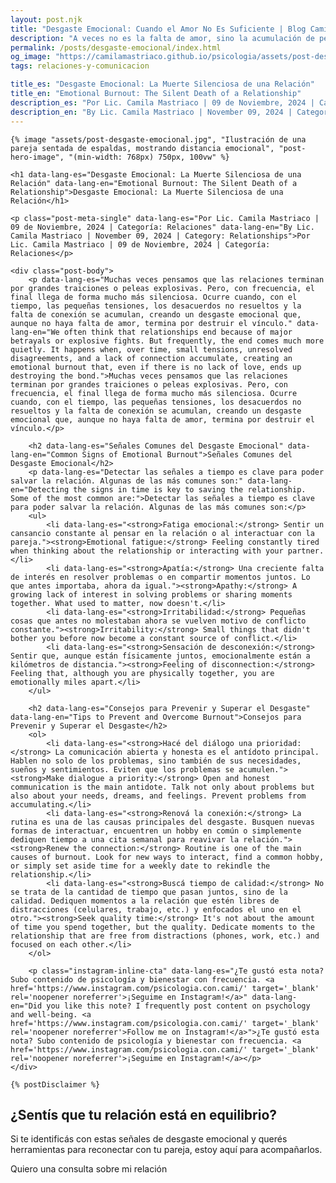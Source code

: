 ```yaml
---
layout: post.njk
title: "Desgaste Emocional: Cuando el Amor No Es Suficiente | Blog Camila Mastriaco"
description: "A veces no es la falta de amor, sino la acumulación de pequeñas tensiones lo que daña una relación. Aprendé a identificar y a combatir el desgaste emocional."
permalink: /posts/desgaste-emocional/index.html
og_image: "https://camilamastriaco.github.io/psicologia/assets/post-desgaste-emocional.jpg"
tags: relaciones-y-comunicacion

title_es: "Desgaste Emocional: La Muerte Silenciosa de una Relación"
title_en: "Emotional Burnout: The Silent Death of a Relationship"
description_es: "Por Lic. Camila Mastriaco | 09 de Noviembre, 2024 | Categoría: Relaciones"
description_en: "By Lic. Camila Mastriaco | November 09, 2024 | Category: Relationships"
---
```





    {% image "assets/post-desgaste-emocional.jpg", "Ilustración de una pareja sentada de espaldas, mostrando distancia emocional", "post-hero-image", "(min-width: 768px) 750px, 100vw" %}
    
    <h1 data-lang-es="Desgaste Emocional: La Muerte Silenciosa de una Relación" data-lang-en="Emotional Burnout: The Silent Death of a Relationship">Desgaste Emocional: La Muerte Silenciosa de una Relación</h1>
<div id="share-buttons-container"></div>

    <p class="post-meta-single" data-lang-es="Por Lic. Camila Mastriaco | 09 de Noviembre, 2024 | Categoría: Relaciones" data-lang-en="By Lic. Camila Mastriaco | November 09, 2024 | Category: Relationships">Por Lic. Camila Mastriaco | 09 de Noviembre, 2024 | Categoría: Relaciones</p>
    
    <div class="post-body">
        <p data-lang-es="Muchas veces pensamos que las relaciones terminan por grandes traiciones o peleas explosivas. Pero, con frecuencia, el final llega de forma mucho más silenciosa. Ocurre cuando, con el tiempo, las pequeñas tensiones, los desacuerdos no resueltos y la falta de conexión se acumulan, creando un desgaste emocional que, aunque no haya falta de amor, termina por destruir el vínculo." data-lang-en="We often think that relationships end because of major betrayals or explosive fights. But frequently, the end comes much more quietly. It happens when, over time, small tensions, unresolved disagreements, and a lack of connection accumulate, creating an emotional burnout that, even if there is no lack of love, ends up destroying the bond.">Muchas veces pensamos que las relaciones terminan por grandes traiciones o peleas explosivas. Pero, con frecuencia, el final llega de forma mucho más silenciosa. Ocurre cuando, con el tiempo, las pequeñas tensiones, los desacuerdos no resueltos y la falta de conexión se acumulan, creando un desgaste emocional que, aunque no haya falta de amor, termina por destruir el vínculo.</p>

        <h2 data-lang-es="Señales Comunes del Desgaste Emocional" data-lang-en="Common Signs of Emotional Burnout">Señales Comunes del Desgaste Emocional</h2>
        <p data-lang-es="Detectar las señales a tiempo es clave para poder salvar la relación. Algunas de las más comunes son:" data-lang-en="Detecting the signs in time is key to saving the relationship. Some of the most common are:">Detectar las señales a tiempo es clave para poder salvar la relación. Algunas de las más comunes son:</p>
        <ul>
            <li data-lang-es="<strong>Fatiga emocional:</strong> Sentir un cansancio constante al pensar en la relación o al interactuar con la pareja."><strong>Emotional fatigue:</strong> Feeling constantly tired when thinking about the relationship or interacting with your partner.</li>
            <li data-lang-es="<strong>Apatía:</strong> Una creciente falta de interés en resolver problemas o en compartir momentos juntos. Lo que antes importaba, ahora da igual."><strong>Apathy:</strong> A growing lack of interest in solving problems or sharing moments together. What used to matter, now doesn't.</li>
            <li data-lang-es="<strong>Irritabilidad:</strong> Pequeñas cosas que antes no molestaban ahora se vuelven motivo de conflicto constante."><strong>Irritability:</strong> Small things that didn't bother you before now become a constant source of conflict.</li>
            <li data-lang-es="<strong>Sensación de desconexión:</strong> Sentir que, aunque están físicamente juntos, emocionalmente están a kilómetros de distancia."><strong>Feeling of disconnection:</strong> Feeling that, although you are physically together, you are emotionally miles apart.</li>
        </ul>

        <h2 data-lang-es="Consejos para Prevenir y Superar el Desgaste" data-lang-en="Tips to Prevent and Overcome Burnout">Consejos para Prevenir y Superar el Desgaste</h2>
        <ol>
            <li data-lang-es="<strong>Hacé del diálogo una prioridad:</strong> La comunicación abierta y honesta es el antídoto principal. Hablen no solo de los problemas, sino también de sus necesidades, sueños y sentimientos. Eviten que los problemas se acumulen."><strong>Make dialogue a priority:</strong> Open and honest communication is the main antidote. Talk not only about problems but also about your needs, dreams, and feelings. Prevent problems from accumulating.</li>
            <li data-lang-es="<strong>Renová la conexión:</strong> La rutina es una de las causas principales del desgaste. Busquen nuevas formas de interactuar, encuentren un hobby en común o simplemente dediquen tiempo a una cita semanal para reavivar la relación."><strong>Renew the connection:</strong> Routine is one of the main causes of burnout. Look for new ways to interact, find a common hobby, or simply set aside time for a weekly date to rekindle the relationship.</li>
            <li data-lang-es="<strong>Buscá tiempo de calidad:</strong> No se trata de la cantidad de tiempo que pasan juntos, sino de la calidad. Dediquen momentos a la relación que estén libres de distracciones (celulares, trabajo, etc.) y enfocados el uno en el otro."><strong>Seek quality time:</strong> It's not about the amount of time you spend together, but the quality. Dedicate moments to the relationship that are free from distractions (phones, work, etc.) and focused on each other.</li>
        </ol>
        
        <p class="instagram-inline-cta" data-lang-es="¿Te gustó esta nota? Subo contenido de psicología y bienestar con frecuencia. <a href='https://www.instagram.com/psicologia.con.cami/' target='_blank' rel='noopener noreferrer'>¡Seguime en Instagram!</a>" data-lang-en="Did you like this note? I frequently post content on psychology and well-being. <a href='https://www.instagram.com/psicologia.con.cami/' target='_blank' rel='noopener noreferrer'>Follow me on Instagram!</a>">¿Te gustó esta nota? Subo contenido de psicología y bienestar con frecuencia. <a href='https://www.instagram.com/psicologia.con.cami/' target='_blank' rel='noopener noreferrer'>¡Seguime en Instagram!</a></p>
    </div>
    
    {% postDisclaimer %}

<section id="cta-post" class="no-padding-bottom" class="animate-on-scroll">
        <h2 data-lang-es="¿Sentís que tu relación está en equilibrio?" data-lang-en="Do you feel your relationship is in balance?">¿Sentís que tu relación está en equilibrio?</h2>
        <p data-lang-es="Si te identificás con estas señales de desgaste emocional y querés herramientas para reconectar con tu pareja, estoy aquí para acompañarlos." data-lang-en="If you identify with these signs of emotional burnout and want tools to reconnect with your partner, I'm here to support you.">Si te identificás con estas señales de desgaste emocional y querés herramientas para reconectar con tu pareja, estoy aquí para acompañarlos.</p>
        <a 
            class="btn whatsapp-trigger" 
            data-location="post_desgaste_cta" 
            target="_blank" 
            rel="noopener noreferrer" 
            data-lang-es="Quiero una consulta sobre mi relación" 
            data-lang-en="I want a consultation about my relationship" 
            data-whatsapp-es="Hola Camila, leí tu nota sobre el desgaste emocional y quisiera consultarte sobre las sesiones." 
            data-whatsapp-en="Hi Camila, I read your note about emotional burnout and would like to ask about the sessions." 
        >Quiero una consulta sobre mi relación</a>
    </section>